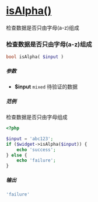 [isAlpha()](http://twinh.github.com/widget/api/isAlpha)
=======================================================

检查数据是否只由字母(a-z)组成

### 检查数据是否只由字母(a-z)组成
```php
bool isAlpha( $input )
```

##### 参数
* **$input** `mixed` 待验证的数据

##### 范例
检查数据是否只由字母组成

```php
<?php

$input = 'abc123';
if ($widget->isAlpha($input)) {
    echo 'success';
} else {
    echo 'failure';
}
```
##### 输出
```php
'failure'
```
